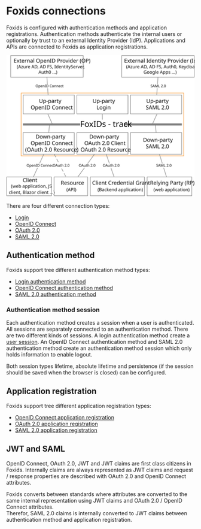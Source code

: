 ﻿# Foxids connections

Foxids is configured with authentication methods and application registrations. Authentication methods authenticate the internal users or optionally by trust to an external Identity Provider (IdP). Applications and APIs are connected to Foxids as application registrations.

![Foxids authentication methods and application registrations](images/connections.svg)

There are four different connection types:

- [Login](login.md)
- [OpenID Connect](oidc.md)
- [OAuth 2.0](oauth-2.0.md)
- [SAML 2.0](saml-2.0.md)

## Authentication method

Foxids support tree different authentication method types:

- [Login authentication method](login.md)
- [OpenID Connect authentication method](auth-method-oidc.md)
- [SAML 2.0 authentication method](auth-method-saml-2.0.md)


### Authentication method session
Each authentication method creates a session when a user is authenticated. All sessions are separately connected to an authentication method. There are two different kinds of sessions.
A login authentication method create a [user session](login.md#configure-user-session). An OpenID Connect authentication method and SAML 2.0 authentication method create an authentication method session which only holds information to enable logout. 

Both session types lifetime, absolute lifetime and persistence (if the session should be saved when the browser is closed) can be configured.


## Application registration

Foxids support tree different application registration types:

- [OpenID Connect application registration](app-reg-oidc.md)
- [OAuth 2.0 application registration](app-reg-oauth-2.0.md)
- [SAML 2.0 application registration](app-reg-saml-2.0.md)

## JWT and SAML 
OpenID Connect, OAuth 2.0, JWT and JWT claims are first class citizens in Foxids. Internally claims are always represented as JWT claims and request / response properties are described with OAuth 2.0 and OpenID Connect attributes. 

Foxids converts between standards where attributes are converted to the same internal representation using JWT claims and OAuth 2.0 / OpenID Connect attributes.  
Therefor, SAML 2.0 claims is internally converted to JWT claims between authentication method and application registration.
